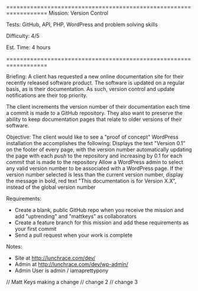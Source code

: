 ==================================================================
Mission: Version Control

Tests: GitHub, API, PHP, WordPress and problem solving skills

Difficulty: 4/5

Est. Time: 4 hours

==================================================================

Briefing:
A client has requested a new online documentation site for their recently released software product.  The software is updated on a regular basis, as is their documentation.  As such, version control and update notifications are their top priority.

The client increments the version number of their documentation each time a commit is made to a GitHub repository.  They also want to preserve the ability to keep documentation pages that relate to older versions of their software.

Objective:
The client would like to see a "proof of concept" WordPress installation the accomplishes the following:
Displays the text "Version 0.1" on the footer of every page, with the version number automatically updating the page with each *push* to the repository and increasing by 0.1 for each *commit* that is made to the repository
Allow a WordPress admin to select any valid version number to be associated with a WordPress page.  If the version number selected is less than the current version number, display the message in bold, red text "This documentation is for Version X.X", instead of the global version number

Requirements:

  - Create a blank, public GitHub repo when you receive the mission and add "uptrending" and "mattkeys" as collaborators
  - Create a feature branch for this mission and add these requirements as your first commit
  - Send a pull request when your work is complete

Notes:

  - Site at http://lunchrace.com/dev/
  - Admin at http://lunchrace.com/dev/wp-admin/
  - Admin User is admin / iamaprettypony

// Matt Keys making a change
// change 2
// change 3